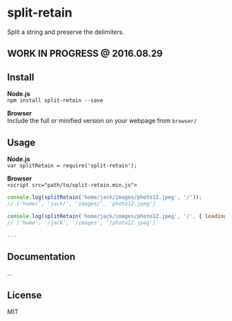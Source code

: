 # split-retain
Split a string and preserve the delimiters.

## WORK IN PROGRESS @ 2016.08.29

## Install

**Node.js**  
`npm install split-retain --save`

**Browser**  
Include the full or minified version on your webpage from `browser/`

## Usage

**Node.js**  
`var splitRetain = require('split-retain');`

**Browser**  
`<script src="path/to/split-retain.min.js">`

```js
console.log(splitRetain('home/jack/images/photo12.jpeg', '/'));
// ['home/', 'jack/', 'images/', 'photo12.jpeg']

console.log(splitRetain('home/jack/images/photo12.jpeg', '/', { leadingSeparator: true }));
// ['home', '/jack', '/images', '/photo12.jpeg']

...
```

## Documentation

...

## License

MIT
